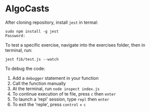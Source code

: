 # AlgoCasts

After cloning repository, install `jest` in termal:
```
sudo npm install -g jest
Password:
```

To test a specific exercise, navigate into the exercises folder, then in terminal, run:
```
jest fib/test.js --watch
```

To debug the code:
1. Add a `debugger` statement in your function
2. Call the function manually
3. At the terminal, run `node inspect index.js`
4. To continue execution of te file, press `c` then `enter`
5. To launch a 'repl' session, type `repl` then `enter`
6. To exit the 'reple', press `control` + `c`